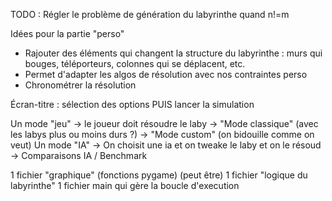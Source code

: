 TODO : Régler le problème de génération du labyrinthe quand n!=m



Idées pour la partie "perso"

- Rajouter des éléments qui changent la structure du labyrinthe : murs qui bouges, téléporteurs, colonnes qui se déplacent, etc.
- Permet d'adapter les algos de résolution avec nos contraintes perso
- Chronométrer la résolution



Écran-titre : sélection des options PUIS lancer la simulation

Un mode "jeu" -> le joueur doit résoudre le laby
    -> "Mode classique" (avec les labys plus ou moins durs ?)
    -> "Mode custom" (on bidouille comme on veut)
Un mode "IA" -> On choisit une ia et on tweake le laby et on le résoud
    -> Comparaisons IA / Benchmark


1 fichier "graphique" (fonctions pygame) (peut être)
1 fichier "logique du labyrinthe"
1 fichier main qui gère la boucle d'execution

